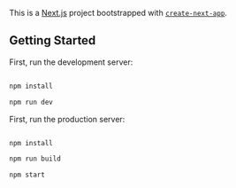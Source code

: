 This is a [Next.js](https://nextjs.org/) project bootstrapped with [`create-next-app`](https://github.com/vercel/next.js/tree/canary/packages/create-next-app).

## Getting Started

First, run the development server:

```bash

npm install 

npm run dev

```

First, run the production server:

```bash

npm install 

npm run build 

npm start

```
